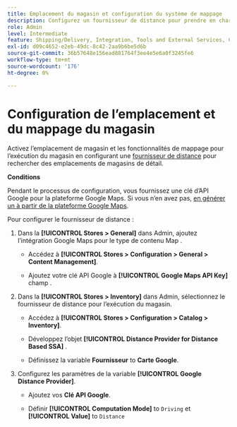 ```yaml
---
title: Emplacement du magasin et configuration du système de mappage
description: Configurez un fournisseur de distance pour prendre en charge le mappage de l’emplacement du magasin dans l’interface utilisateur de storefront. Les solutions d’exécution de magasin nécessitent un fournisseur de distance pour activer la recherche de magasin de détail et d’autres fonctionnalités de mappage et de planification pour le workflow d’exécution de bout en bout.
role: Admin
level: Intermediate
feature: Shipping/Delivery, Integration, Tools and External Services, Configuration
exl-id: d09c4652-e2eb-49dc-8c42-2aa9b6be5d6b
source-git-commit: 36b57648e156ead801764f3ee4e5e6a0f3245fe6
workflow-type: tm+mt
source-wordcount: '176'
ht-degree: 0%

---
```


# Configuration de l’emplacement et du mappage du magasin

Activez l’emplacement de magasin et les fonctionnalités de mappage pour l’exécution du magasin en configurant une [fournisseur de distance](https://docs.magento.com/user-guide/catalog/inventory-configure-distance-priority.html) pour rechercher des emplacements de magasins de détail.

**Conditions**

Pendant le processus de configuration, vous fournissez une clé d’API Google pour la plateforme Google Maps. Si vous n’en avez pas, [en générer un à partir de la plateforme Google Maps](https://docs.magento.com/user-guide/catalog/inventory-configure-distance-priority.html#configure-google-maps).

Pour configurer le fournisseur de distance :

1. Dans la **[!UICONTROL Stores > General]** dans Admin, ajoutez l’intégration Google Maps pour le type de contenu Map .

   - Accédez à **[!UICONTROL Stores > Configuration  > General > Content Management]**.

   - Ajoutez votre clé API Google à **[!UICONTROL Google Maps API Key]** champ .

1. Dans la **[!UICONTROL Stores > Inventory]** dans Admin, sélectionnez le fournisseur de distance pour l’exécution du magasin.

   - Accédez à **[!UICONTROL Stores > Configuration > Catalog > Inventory]**.

   - Développez l’objet **[!UICONTROL Distance Provider for Distance Based SSA]** .

   - Définissez la variable **Fournisseur** to **Carte Google**.

1. Configurez les paramètres de la variable **[!UICONTROL Google Distance Provider]**.

   - Ajoutez vos **Clé API Google**.

   - Définir **[!UICONTROL Computation Mode]** to `Driving` et **[!UICONTROL Value]** to `Distance`

